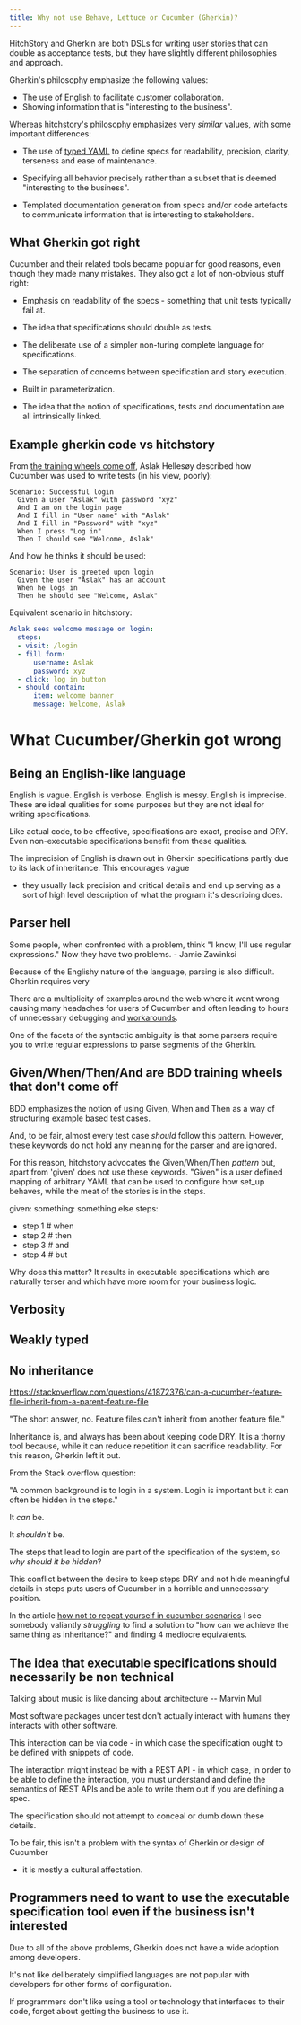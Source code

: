 ```yaml
---
title: Why not use Behave, Lettuce or Cucumber (Gherkin)?
---
```


HitchStory and Gherkin are both DSLs for writing user stories that can double as
acceptance tests, but they have slightly different philosophies and approach.

Gherkin's philosophy emphasize the following values:

* The use of English to facilitate customer collaboration.
* Showing information that is "interesting to the business".

Whereas hitchstory's philosophy emphasizes very *similar* values, with some important differences:

* The use of [typed YAML](../../why/strictyaml) to define specs for readability, precision, clarity, terseness and ease of maintenance.

* Specifying all behavior precisely rather than a subset that is deemed "interesting to the business".

* Templated documentation generation from specs and/or code artefacts to communicate information that is interesting to stakeholders.


## What Gherkin got right

Cucumber and their related tools became popular for good reasons, even though they made
many mistakes. They also got a lot of non-obvious stuff right:

* Emphasis on readability of the specs - something that unit tests typically fail at.

* The idea that specifications should double as tests.

* The deliberate use of a simpler non-turing complete language for specifications.

* The separation of concerns between specification and story execution.

* Built in parameterization.

* The idea that the notion of specifications, tests and documentation are all intrinsically linked.


## Example gherkin code vs hitchstory

From [the training wheels come off](http://aslakhellesoy.com/post/11055981222/the-training-wheels-came-off),
Aslak Hellesøy described how Cucumber was used to write tests (in his view, poorly):

```gherkin
Scenario: Successful login
  Given a user "Aslak" with password "xyz"
  And I am on the login page
  And I fill in "User name" with "Aslak"
  And I fill in "Password" with "xyz"
  When I press "Log in"
  Then I should see "Welcome, Aslak"
```

And how he thinks it should be used:

```gherkin
Scenario: User is greeted upon login
  Given the user "Aslak" has an account
  When he logs in
  Then he should see "Welcome, Aslak"
```

Equivalent scenario in hitchstory:

```yaml
Aslak sees welcome message on login:
  steps:
  - visit: /login
  - fill form:
      username: Aslak
      password: xyz
  - click: log in button
  - should contain:
      item: welcome banner
      message: Welcome, Aslak
```

# What Cucumber/Gherkin got wrong

## Being an English-like language

English is vague. English is verbose. English is messy. English is imprecise. These are ideal qualities for some purposes but they are not ideal for writing specifications.

Like actual code, to be effective, specifications are exact, precise and DRY. Even non-executable specifications
benefit from these qualities.

The imprecision of English is drawn out in Gherkin specifications partly due to its lack of inheritance. This
encourages vague 

- they usually lack precision and critical details and end up serving as a sort of high level description of what the program it's describing does.


## Parser hell

   Some people, when confronted with a problem, think "I know, I'll use regular expressions." Now they have two problems. - Jamie Zawinksi

Because of the Englishy nature of the language, parsing is also difficult. Gherkin requires very 

There are a multiplicity of examples around the web where it went wrong causing many headaches for users of Cucumber
and often leading to hours of unnecessary debugging and [workarounds](http://coryschires.com/ten-tips-for-writing-better-cucumber-steps/).

One of the facets of the syntactic ambiguity is that some parsers require you to write regular expressions to parse segments
of the Gherkin.


## Given/When/Then/And are BDD training wheels that don't come off

BDD emphasizes the notion of using Given, When and Then as a way of structuring example based test cases.

And, to be fair, almost every test case *should* follow this pattern. However, these keywords do not hold
any meaning for the parser and are ignored.

For this reason, hitchstory advocates the Given/When/Then *pattern* but, apart from 'given' does not use these
keywords. "Given" is a user defined mapping of arbitrary YAML that can be used to configure how set_up behaves,
while the meat of the stories is in the steps.

  given:
    something: something else
  steps:
  - step 1 # when
  - step 2 # then
  - step 3 # and
  - step 4 # but

Why does this matter? It results in executable specifications which are naturally terser and which have more
room for your business logic.


## Verbosity

## Weakly typed

## No inheritance

  https://stackoverflow.com/questions/41872376/can-a-cucumber-feature-file-inherit-from-a-parent-feature-file
  
  "The short answer, no. Feature files can't inherit from another feature file."

Inheritance is, and always has been about keeping code DRY. It is a thorny tool because, while it can reduce
repetition it can sacrifice readability. For this reason, Gherkin left it out.

From the Stack overflow question:

  "A common background is to login in a system. Login is important but it can often be hidden in the steps."

It *can* be.

It *shouldn't* be.

The steps that lead to login are part of the specification of the system, so *why should it be hidden*?

This conflict between the desire to keep steps DRY and not hide meaningful details in steps
puts users of Cucumber in a horrible and unnecessary position.

In the article [how not to repeat yourself in cucumber scenarios](https://makandracards.com/makandra/18905-how-to-not-repeat-yourself-in-cucumber-scenarios)
I see somebody valiantly *struggling* to find a solution to "how can we achieve the same thing as
inheritance?" and finding 4 mediocre equivalents.

## The idea that executable specifications should necessarily be non technical

  Talking about music is like dancing about architecture -- Marvin Mull

Most software packages under test don't actually interact with humans they interacts with other software.

This interaction can be via code - in which case the specification ought to be defined
with snippets of code.

The interaction might instead be with a REST API - in which case, in order to be able
to define the interaction, you must understand and define the semantics of REST APIs
and be able to write them out if you are defining a spec.

The specification should not attempt to conceal or dumb down these details.

To be fair, this isn't a problem with the syntax of Gherkin or design of Cucumber
- it is mostly a cultural affectation.


## Programmers need to want to use the executable specification tool even if the business isn't interested

Due to all of the above problems, Gherkin does not have a wide adoption among developers.

It's not like deliberately simplified languages are not popular with developers for
other forms of configuration.

If programmers don't like using a tool or technology that interfaces to their code,
forget about getting the business to use it.


